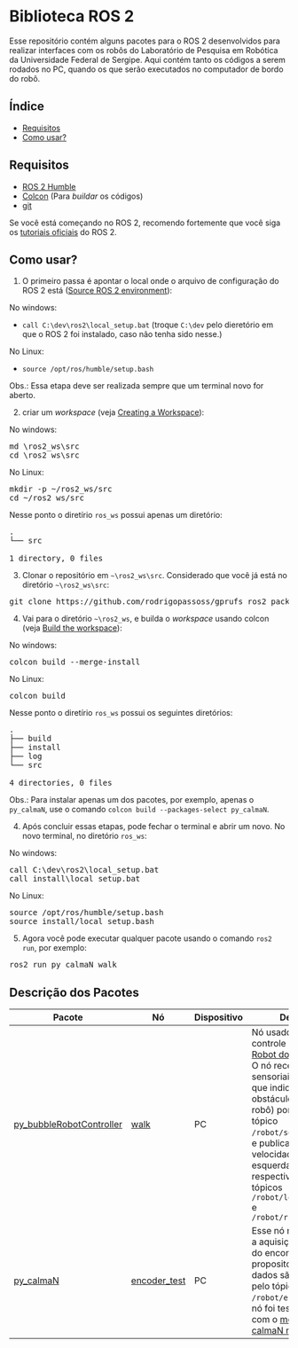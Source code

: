 # Biblioteca ROS 2 
Esse repositório contém alguns pacotes para o ROS 2 desenvolvidos para realizar interfaces com os robôs do Laboratório de Pesquisa em Robótica da Universidade Federal de Sergipe. Aqui contém tanto os códigos a serem rodados no PC, quando os que serão executados no computador de bordo do robô.

## Índice
- [Requisitos](#requisitos)
- [Como usar?](#como-usar)


## Requisitos

* [ROS 2 Humble](https://docs.ros.org/en/humble/Installation.html)
* [Colcon](https://docs.ros.org/en/humble/Tutorials/Beginner-Client-Libraries/Colcon-Tutorial.html#install-colcon) (Para *buildar* os códigos)
* [git](https://git-scm.com/book/en/v2/Getting-Started-Installing-Git)

Se você está começando no ROS 2, recomendo fortemente que você siga os [tutoriais oficiais](https://docs.ros.org/en/humble/Tutorials.html) do ROS 2. 

## Como usar?

  1. O primeiro passa é apontar o local onde o arquivo de configuração do ROS 2 está ([Source ROS 2 environment](https://docs.ros.org/en/humble/Tutorials/Beginner-Client-Libraries/Creating-A-Workspace/Creating-A-Workspace.html#source-ros-2-environment)):

No windows:

   * `call C:\dev\ros2\local_setup.bat` (troque `C:\dev` pelo dieretório em que o ROS 2 foi instalado, caso não tenha sido nesse.)
     
No Linux:

   * `source /opt/ros/humble/setup.bash`

Obs.: Essa etapa deve ser realizada sempre que um terminal novo for aberto.

  2. criar um *workspace* (veja [Creating a Workspace](https://docs.ros.org/en/humble/Tutorials/Beginner-Client-Libraries/Creating-A-Workspace/Creating-A-Workspace.html)):

No windows:

<pre>
md \ros2_ws\src
cd \ros2_ws\src
</pre>
     
No Linux:

<pre>
mkdir -p ~/ros2_ws/src
cd ~/ros2_ws/src
</pre>

Nesse ponto o diretírio `ros_ws` possui apenas um diretório:
<pre>
.
└── src

1 directory, 0 files
</pre>


  3. Clonar o repositório em `~\ros2_ws\src`. Considerado que você já está no diretório `~\ros2_ws\src`:
<pre>
git clone https://github.com/rodrigopassoss/gprufs_ros2_packages.git
</pre>     

  4. Vai para o diretório `~\ros2_ws`, e builda o *workspace* usando colcon (veja [Build the workspace](https://docs.ros.org/en/humble/Tutorials/Beginner-Client-Libraries/Creating-A-Workspace/Creating-A-Workspace.html#build-the-workspace-with-colcon)):

No windows:

<pre>
colcon build --merge-install
</pre>
     
No Linux:

<pre>
colcon build
</pre>

Nesse ponto o diretírio `ros_ws` possui os seguintes diretórios:
<pre>
.
├── build
├── install
├── log
└── src

4 directories, 0 files
</pre>

Obs.: Para instalar apenas um dos pacotes, por exemplo, apenas o `py_calmaN`, use o comando `colcon build --packages-select py_calmaN`.

  4. Após concluir essas etapas, pode fechar o terminal e abrir um novo. No novo terminal, no diretório `ros_ws`:

No windows:

<pre>
call C:\dev\ros2\local_setup.bat
call install\local_setup.bat
</pre>
     
No Linux:

<pre>
source /opt/ros/humble/setup.bash
source install/local_setup.bash
</pre>

  5. Agora você pode executar qualquer pacote usando o comando `ros2 run`, por exemplo:

<pre>
ros2 run py_calmaN walk
</pre>

## Descrição dos Pacotes

| Pacote       | Nó | Dispositivo |  Descrição      |
|----------------------|-------------------------|-------------------------|-------------------------|
|[py_bubbleRobotController](https://github.com/rodrigopassoss/gprufs_ros2_packages/tree/main/py_bubbleRobotController/py_bubbleRobotController) | [walk](https://github.com/rodrigopassoss/gprufs_ros2_packages/blob/main/py_bubbleRobotController/py_bubbleRobotController/walk.py) | PC | Nó usado para o controle do [Bobble Robot do CoppeliaSim](https://github.com/rodrigopassoss/gprufs_v-rep_projects/tree/main/scenes). O nó recebe os dados sensoriais (uma flag que indica se há obstáculo a frente do robô) por meio do tópico `/robot/sensorTrigger`, e publica as velocidades das rodas esquerda e direita, respectivamente pelos tópicos `/robot/leftMotorSpeed` e `/robot/rightMotorSpeed`|
|[py_calmaN](https://github.com/rodrigopassoss/gprufs_ros2_packages/tree/main/py_calmaN/py_calmaN) | [encoder_test](https://github.com/rodrigopassoss/gprufs_ros2_packages/blob/main/py_calmaN/py_calmaN/encoder_test.py) | PC | Esse nó realiza apenas a aquisição dos dados do enconder com proposito de teste. Os dados são recebidos pelo tópico `/robot/encoder`. Esse nó foi testado apenas com o [modelo do calmaN no Coppelia](https://github.com/rodrigopassoss/gprufs_v-rep_projects/tree/main/scenes)|

